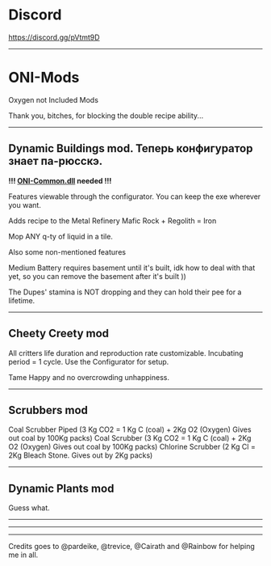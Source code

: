 # Discord
https://discord.gg/pVtmt9D


--------------

# ONI-Mods
Oxygen not Included Mods

Thank you, bitches, for blocking the double recipe ability...

-------------
Dynamic Buildings mod. Теперь конфигуратор знает па-рюсскэ.
----

**!!! [ONI-Common.dll](https://github.com/javisar/ONI-Modloader-Mods/tree/master/Mods) needed !!!** 

Features viewable through the configurator. You can keep the exe wherever you want.

Adds recipe to the Metal Refinery Mafic Rock + Regolith = Iron

Mop ANY q-ty of liquid in a tile.

Also some non-mentioned features

Medium Battery requires basement until it's built, idk how to deal with that yet, so you can remove the basement after it's built ))

The Dupes' stamina is NOT dropping and they can hold their pee for a lifetime.

-------------
Cheety Creety mod
----
All critters life duration and reproduction rate customizable. Incubating period = 1 cycle. Use the Configurator for setup.

Tame Happy and no overcrowding unhappiness.

-------------
Scrubbers mod
----

Coal Scrubber Piped (3 Kg CO2 = 1 Kg C (coal) + 2Kg O2 (Oxygen) Gives out coal by 100Kg packs)
Coal Scrubber (3 Kg CO2 = 1 Kg C (coal) + 2Kg O2 (Oxygen) Gives out coal by 100Kg packs)
Chlorine Scrubber (2 Kg Cl = 2Kg Bleach Stone. Gives out by 2Kg packs)

-------------
Dynamic Plants mod
----
Guess what.

------------------
------------------
------------------

Credits goes to @pardeike, @trevice, @Cairath and @Rainbow for helping me in all.
